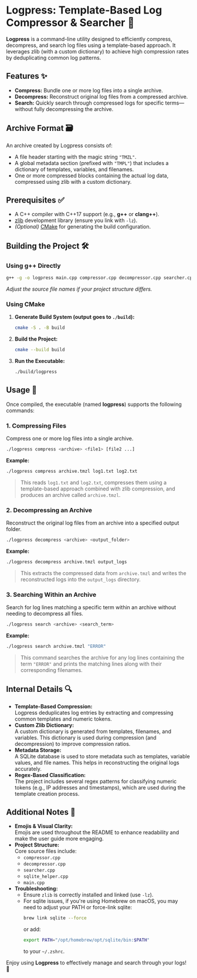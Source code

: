 # Logpress: Template-Based Log Compressor & Searcher 🚀

**Logpress** is a command-line utility designed to efficiently compress, decompress, and search log files using a template-based approach. It leverages zlib (with a custom dictionary) to achieve high compression rates by deduplicating common log patterns.

## Features ✨

- **Compress:** Bundle one or more log files into a single archive.
- **Decompress:** Reconstruct original log files from a compressed archive.
- **Search:** Quickly search through compressed logs for specific terms—without fully decompressing the archive.

## Archive Format 🗃️

An archive created by Logpress consists of:
- A file header starting with the magic string `"TMZL"`.
- A global metadata section (prefixed with `"TMPL"`) that includes a dictionary of templates, variables, and filenames.
- One or more compressed blocks containing the actual log data, compressed using zlib with a custom dictionary.

## Prerequisites ✅

- A C++ compiler with C++17 support (e.g., **g++** or **clang++**).
- [zlib](https://zlib.net/) development library (ensure you link with `-lz`).
- *(Optional)* [CMake](https://cmake.org/) for generating the build configuration.

## Building the Project 🛠️

### Using g++ Directly

```bash
g++ -g -o logpress main.cpp compressor.cpp decompressor.cpp searcher.cpp sqlite_helper.cpp -lz -lsqlite3
```

*Adjust the source file names if your project structure differs.*

### Using CMake

1. **Generate Build System (output goes to `./build`):**

   ```bash
   cmake -S . -B build
   ```

2. **Build the Project:**

   ```bash
   cmake --build build
   ```

3. **Run the Executable:**

   ```bash
   ./build/logpress
   ```

## Usage 📖

Once compiled, the executable (named **logpress**) supports the following commands:

### 1. Compressing Files

Compress one or more log files into a single archive.

```bash
./logpress compress <archive> <file1> [file2 ...]
```

**Example:**

```bash
./logpress compress archive.tmzl log1.txt log2.txt
```

> This reads `log1.txt` and `log2.txt`, compresses them using a template-based approach combined with zlib compression, and produces an archive called `archive.tmzl`.

### 2. Decompressing an Archive

Reconstruct the original log files from an archive into a specified output folder.

```bash
./logpress decompress <archive> <output_folder>
```

**Example:**

```bash
./logpress decompress archive.tmzl output_logs
```

> This extracts the compressed data from `archive.tmzl` and writes the reconstructed logs into the `output_logs` directory.

### 3. Searching Within an Archive

Search for log lines matching a specific term within an archive without needing to decompress all files.

```bash
./logpress search <archive> <search_term>
```

**Example:**

```bash
./logpress search archive.tmzl "ERROR"
```

> This command searches the archive for any log lines containing the term `"ERROR"` and prints the matching lines along with their corresponding filenames.

## Internal Details 🔍

- **Template-Based Compression:**  
  Logpress deduplicates log entries by extracting and compressing common templates and numeric tokens.  
- **Custom Zlib Dictionary:**  
  A custom dictionary is generated from templates, filenames, and variables. This dictionary is used during compression (and decompression) to improve compression ratios.
- **Metadata Storage:**  
  A SQLite database is used to store metadata such as templates, variable values, and file names. This helps in reconstructing the original logs accurately.
- **Regex-Based Classification:**  
  The project includes several regex patterns for classifying numeric tokens (e.g., IP addresses and timestamps), which are used during the template creation process.

## Additional Notes 📝

- **Emojis & Visual Clarity:**  
  Emojis are used throughout the README to enhance readability and make the user guide more engaging.
- **Project Structure:**  
  Core source files include:
  - `compressor.cpp`
  - `decompressor.cpp`
  - `searcher.cpp`
  - `sqlite_helper.cpp`
  - `main.cpp`
- **Troubleshooting:**  
  - Ensure `zlib` is correctly installed and linked (use `-lz`).
  - For sqlite issues, if you're using Homebrew on macOS, you may need to adjust your PATH or force-link sqlite:
    ```bash
    brew link sqlite --force
    ```
    or add:
    ```bash
    export PATH="/opt/homebrew/opt/sqlite/bin:$PATH"
    ```
    to your `~/.zshrc`.

Enjoy using **Logpress** to effectively manage and search through your logs! 🎉
